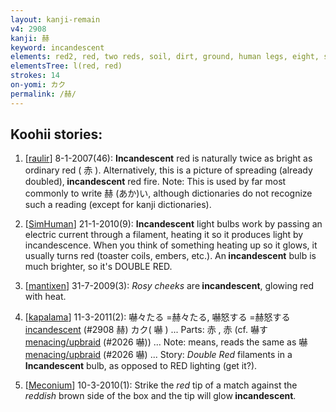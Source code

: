 ```yaml
---
layout: kanji-remain
v4: 2908
kanji: 赫
keyword: incandescent
elements: red2, red, two reds, soil, dirt, ground, human legs, eight, sword, dagger, small, little
elementsTree: l(red, red)
strokes: 14
on-yomi: カク
permalink: /赫/
---
```


## Koohii stories: 

1) [<a href="http://kanji.koohii.com/profile/raulir">raulir</a>] 8-1-2007(46): <strong>Incandescent</strong> red is naturally twice as bright as ordinary red ( 赤 ). Alternatively, this is a picture of spreading (already doubled),<strong> incandescent</strong> red fire. Note: This is used by far most commonly to write 赫 (あか)い, although dictionaries do not recognize such a reading (except for kanji dictionaries).

2) [<a href="http://kanji.koohii.com/profile/SimHuman">SimHuman</a>] 21-1-2010(9): <strong>Incandescent</strong> light bulbs work by passing an electric current through a filament, heating it so it produces light by incandescence. When you think of something heating up so it glows, it usually turns red (toaster coils, embers, etc.). An<strong> incandescent</strong> bulb is much brighter, so it&#039;s DOUBLE RED.

3) [<a href="http://kanji.koohii.com/profile/mantixen">mantixen</a>] 31-7-2009(3): <em>Rosy cheeks</em> are<strong> incandescent</strong>, glowing red with heat.

4) [<a href="http://kanji.koohii.com/profile/kapalama">kapalama</a>] 11-3-2011(2): 嚇々たる =赫々たる, 嚇怒する =赫怒する <a href="../v4/2908.html">incandescent</a> (#2908 赫) カク( 嚇 ) ... Parts: 赤 , 赤 (cf. 嚇す <a href="http://kanji.koohii.com/study/kanji/2026">menacing/upbraid</a> (#2026 嚇)) ... Note: means, reads the same as 嚇 <a href="http://kanji.koohii.com/study/kanji/2026">menacing/upbraid</a> (#2026 嚇) ... Story: <em>Double Red</em> filaments in a <strong>Incandescent</strong> bulb, as opposed to RED lighting (get it?).

5) [<a href="http://kanji.koohii.com/profile/Meconium">Meconium</a>] 10-3-2010(1): Strike the <em>red</em> tip of a match against the <em>reddish</em> brown side of the box and the tip will glow<strong> incandescent</strong>.

